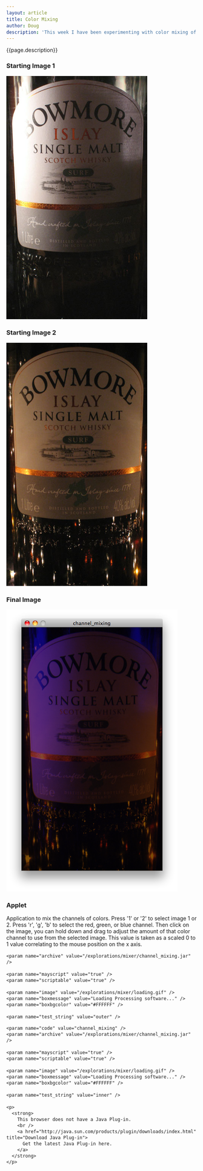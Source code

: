 ```yaml
---
layout: article
title: Color Mixing
author: Doug
description: 'This week I have been experimenting with color mixing of different channels.'
---
```


{{page.description}}

### **Starting Image 1**
![Starting Image 1](/explorations/mixer/scotch1.jpg "Starting Image 1")
### **Starting Image 2**
![Starting Image 2](/explorations/mixer/scotch2.jpg "Starting Image 2")  
### **Final Image**
![Final Image](/explorations/mixer/final.png "Final Image")  

### **Applet**

Application to mix the channels of colors.
Press '1' or '2' to select image 1 or 2.
Press 'r', 'g', 'b' to select the red, green, or blue channel.
Then click on the image, you can hold down and drag to adjust the 
amount of that color channel to use from the selected image. This value 
is taken as a scaled 0 to 1 value correlating to the mouse position on the x axis.

<div id="channel_mixing_container">    
<!--[if !IE]> -->
  <object classid="java:channel_mixing.class" 
            type="application/x-java-applet"
            archive="/explorations/mixer/channel_mixing.jar"
            width="372" height="640"
            standby="Loading Processing software..." >
            
    <param name="archive" value="/explorations/mixer/channel_mixing.jar" />
  
    <param name="mayscript" value="true" />
    <param name="scriptable" value="true" />
  
    <param name="image" value="/explorations/mixer/loading.gif" />
    <param name="boxmessage" value="Loading Processing software..." />
    <param name="boxbgcolor" value="#FFFFFF" />
  
    <param name="test_string" value="outer" />
<!--<![endif]-->
  
  <object classid="clsid:8AD9C840-044E-11D1-B3E9-00805F499D93" 
      codebase="http://java.sun.com/update/1.5.0/jinstall-1_5_0_15-windows-i586.cab"
      width="372" height="640"
      standby="Loading Processing software..."  >
      
    <param name="code" value="channel_mixing" />
    <param name="archive" value="/explorations/mixer/channel_mixing.jar" />
    
    <param name="mayscript" value="true" />
    <param name="scriptable" value="true" />
    
    <param name="image" value="/explorations/mixer/loading.gif" />
    <param name="boxmessage" value="Loading Processing software..." />
    <param name="boxbgcolor" value="#FFFFFF" />
    
    <param name="test_string" value="inner" />
    
    <p>
      <strong>
        This browser does not have a Java Plug-in.
        <br />
        <a href="http://java.sun.com/products/plugin/downloads/index.html" title="Download Java Plug-in">
          Get the latest Java Plug-in here.
        </a>
      </strong>
    </p>
  
  </object>
  
<!--[if !IE]> -->
  </object>
<!--<![endif]-->

</div>



  